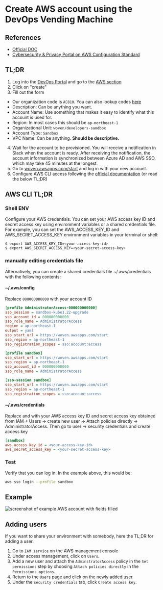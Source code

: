# Create AWS account using the DevOps Vending Machine

## References
  - [Official DOC](https://docs.woven-planet.tech/engineering_software/devops-portal/support/How-to-create-a-new-AWS-account/# "WovenIT Documentation")
  - [Cybersecurity & Privacy Portal on AWS Configuration Standard](https://security.woven-planet.tech/information-security-policy/aws/security-standard/ "WovenIT Documentation")

## TL;DR

1. Log into the [DevOps Portal](https://devops.tri-ad.tech/) and go to the [AWS section](https://devops.tri-ad.tech/aws/account)
2. Click on "create"
3. Fill out the form
  - Our organization code is `AC810`. You can also lookup codes [here](https://docs.google.com/spreadsheets/d/1DrT0veBi-iHQAyWta312qAb7LcWi1CpMykrd2NwMR3w/edit#gid=1707432895)
  - Description: Can be anything you want.
  - Account Name: Use something that makes it easy to identify what this account is used for.
  - Region: In most cases this should be `ap-northeast-1`
  - Organizational Unit: `woven/developers-sandbox`
  - Account Type: `Sandbox`
  - VPC Name: Can be anything. __Should be descriptive.__
4. Wait for the account to be provisioned. You will receive a notification in Slack when the account is ready. After receiving the notification, the account information is synchronized between Azure AD and AWS SSO, which may take 45 minutes at the longest.
5. Go to [woven.awsapps.com/start](https://woven.awsapps.com/start) and log in with your new account.
6. Configure AWS CLI access following the [official documentation](https://docs.aws.amazon.com/cli/latest/userguide/sso-configure-profile-token.html) (or read the below TL;DR)

## AWS CLI TL;DR

### Shell ENV ###

Configure your AWS credentials. You can set your AWS access key ID and secret
access key using environment variables or a shared credentials file. For
example, you can set the AWS_ACCESS_KEY_ID and AWS_SECRET_ACCESS_KEY
environment variables in your terminal or shell:

```sh
$ export AWS_ACCESS_KEY_ID=<your-access-key-id>
$ export AWS_SECRET_ACCESS_KEY=<your-secret-access-key>
```

### manually editing credentials file ###

Alternatively, you can create a shared credentials file ~/.aws/credentials with
the following contents:

#### ~/.aws/config ####
Replace `000000000000` with your account ID

```ini
[profile AdministratorAccess-000000000000]
sso_session = sandbox-kube1.22-upgrade
sso_account_id = 000000000000
sso_role_name = AdministratorAccess
region = ap-northeast-1
output = yaml
sso_start_url = https://woven.awsapps.com/start
sso_region = ap-northeast-1
sso_registration_scopes = sso:account:access

[profile sandbox]
sso_start_url = https://woven.awsapps.com/start
sso_region = ap-northeast-1
sso_account_id = 000000000000
sso_role_name = AdministratorAccess

[sso-session sandbox]
sso_start_url = https://woven.awsapps.com/start
sso_region = ap-northeast-1
sso_registration_scopes = sso:account:access
```

#### ~/.aws/credentials ####

Replace <your-access-key-id> and <your-secret-access-key> with your AWS access
key ID and secret access key obtained from IAM-> Users -> create new user -> Attach policies directly -> AdministratorAccess. Then go to user -> security credentials and create access key


```ini
[sandbox]
aws_access_key_id = <your-access-key-id>
aws_secret_access_key = <your-secret-access-key>
```

### Test ###
Verify that you can log in. In the example above, this would be:

```sh
aws sso login --profile sandbox
```

## Example
![screenshot of example AWS account with fields filled](images/example_aws_form.gif "example_aws_form.gif")

## Adding users
If you want to share your environment with somebody, here the TL;DR for adding
a user.

1. Go to `IAM service` on the AWS management console
2. Under access management, click on `Users`.
3. Add a new user and attach the `AdminstratorAccess` policy in the `Set
   permissions` step by choosing `Attach policies directly` in the `Permissions
   options`.
4. Return to the `Users` page and click on the newly added user.
5. Under the `security credentials` tab, click `Create access key`.
